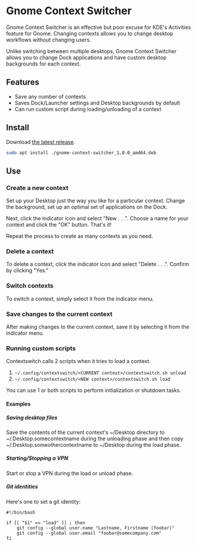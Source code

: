 # Gnome Context Switcher

Gnome Context Switcher is an effective but poor excuse for KDE's Activities
feature for Gnome. Changing contexts allows you to change desktop workflows
without changing users.

Unlike switching between multiple desktops, Gnome Context Switcher allows you
to change Dock applications and have custom desktop backgrounds for each
context. 

## Features

+ Save any number of contexts
+ Saves Dock/Launcher settings and Desktop backgrounds by default
+ Can run custom script during loading/unloading of a context

## Install

Download [the latest release](https://github.com/jsseidel/gnome-context-switcher/releases).

```bash
sudo apt install ./gnome-context-switcher_1.0.0_amd64.deb
```

## Use

### Create a new context

Set up your Desktop just the way you like for a particular context. Change the
background, set up an optimal set of applications on the Dock.

Next, click the indicator icon and select "New . . .". Choose a name for your
context and click the "OK" button. That's it!

Repeat the process to create as many contexts as you need.

### Delete a context

To delete a context, click the indicator icon and select "Delete . . .".
Confirm by clicking "Yes."

### Switch contexts

To switch a context, simply select it from the indicator menu.

### Save changes to the current context

After making changes to the current context, save it by selecting it from the
indicator menu.

### Running custom scripts

Contextswitch calls 2 scripts when it tries to load a context.

1. `~/.config/contextswitch/<CURRENT context>/contextswitch.sh unload`
2. `~/.config/contextswitch/<NEW context>/contextswitch.sh load`

You can use 1 or both scripts to perform initialization or shutdown tasks.

#### Examples

##### Saving desktop files

Save the contents of the current context's ~/Desktop directory to
~/.Desktop.somecontextname during the unloading phase and then copy
~/.Desktop.someothercontextname to ~/Desktop during the load phase.

##### Starting/Stopping a VPN

Start or stop a VPN during the load or unload phase.

##### Git identities

Here's one to set a git identity:

```
#!/bin/bash

if [[ "$1" == "load" ]] ; then
	git config --global user.name "Lastname, Firstname (foobar)"
	git config --global user.email "foobar@somecompany.com"
fi
```

